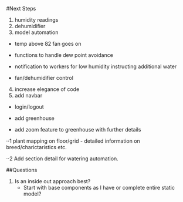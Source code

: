 #Next Steps

1.  humidity readings
2.  dehumidifier
3.  model automation

- temp above 82 fan goes on

- functions to handle dew point avoidance

- notification to workers for low humidity instructing additional water

- fan/dehumidifier control

4.  increase elegance of code
5.  add navbar

- login/logout

- add greenhouse

- add zoom feature to greenhouse with further details

⋅⋅1 plant mapping on floor/grid - detailed information on breed/charictaristics etc.

⋅⋅2 Add section detail for watering automation.

##Questions

1.  Is an inside out approach best?
    - Start with base components as I have or complete entire static model?
